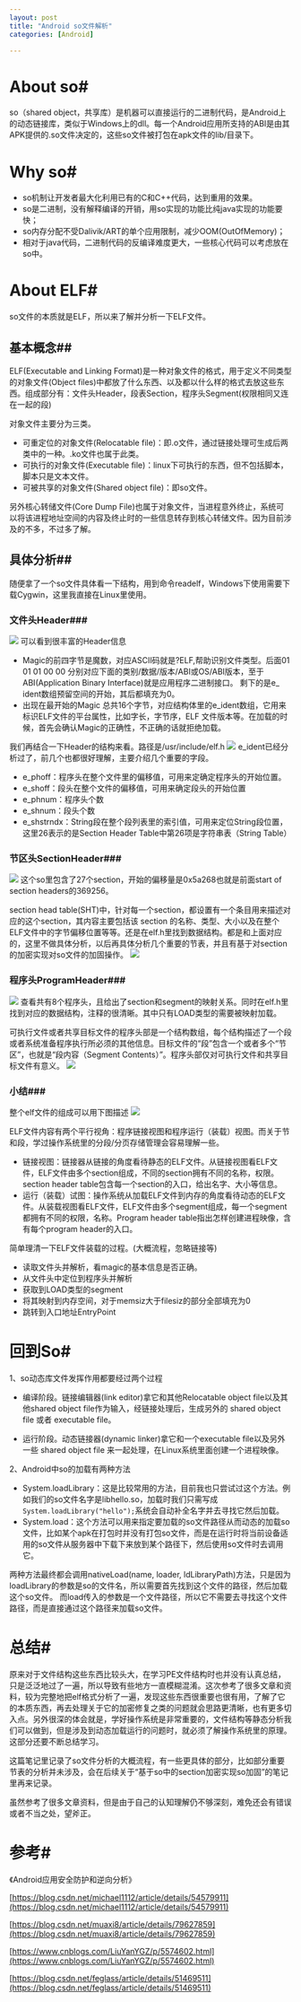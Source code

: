 ```yaml
---
layout: post
title: "Android so文件解析"
categories: [Android]

---
```


# About so#
so（shared object，共享库）是机器可以直接运行的二进制代码，是Android上的动态链接库，类似于Windows上的dll。每一个Android应用所支持的ABI是由其APK提供的.so文件决定的，这些so文件被打包在apk文件的lib/目录下。
# Why so#

- so机制让开发者最大化利用已有的C和C++代码，达到重用的效果。
- so是二进制，没有解释编译的开销，用so实现的功能比纯java实现的功能要快；
- so内存分配不受Dalivik/ART的单个应用限制，减少OOM(OutOfMemory)；
- 相对于java代码，二进制代码的反编译难度更大，一些核心代码可以考虑放在so中。

# About ELF#
so文件的本质就是ELF，所以来了解并分析一下ELF文件。

##  基本概念##
ELF(Executable and Linking Format)是一种对象文件的格式，用于定义不同类型的对象文件(Object files)中都放了什么东西、以及都以什么样的格式去放这些东西。组成部分有：文件头Header，段表Section，程序头Segment(权限相同又连在一起的段)

对象文件主要分为三类。

- 可重定位的对象文件(Relocatable file)：即.o文件，通过链接处理可生成后两类中的一种。.ko文件也属于此类。
- 可执行的对象文件(Executable file)：linux下可执行的东西，但不包括脚本，脚本只是文本文件。
- 可被共享的对象文件(Shared object file)：即so文件。

另外核心转储文件(Core Dump File)也属于对象文件，当进程意外终止，系统可以将该进程地址空间的内容及终止时的一些信息转存到核心转储文件。因为目前涉及的不多，不过多了解。

##  具体分析##
随便拿了一个so文件具体看一下结构，用到命令readelf，Windows下使用需要下载Cygwin，这里我直接在Linux里使用。

### 文件头Header###
![](https://i.loli.net/2018/08/07/5b69413245734.png)
可以看到很丰富的Header信息

- Magic的前四字节是魔数，对应ASCII码就是?ELF,帮助识别文件类型。后面01 01 01 00 00 分别对应下面的类别/数据/版本/ABI或OS/ABI版本，至于ABI(Application Binary Interface)就是应用程序二进制接口。
剩下的是e_ ident数组预留空间的开始，其后都填充为0。
- 出现在最开始的Magic
总共16个字节，对应结构体里的e_ident数组，它用来标识ELF文件的平台属性，比如字长，字节序，ELF 文件版本等。在加载的时候，首先会确认Magic的正确性，不正确的话就拒绝加载。

我们再结合一下Header的结构来看。路径是/usr/include/elf.h
![](https://i.loli.net/2018/08/07/5b693aa312f44.png)
e_ident已经分析过了，前几个也都很好理解，主要介绍几个重要的字段。

- e_phoff：程序头在整个文件里的偏移值，可用来定确定程序头的开始位置。
- e_shoff：段头在整个文件的偏移值，可用来确定段头的开始位置
- e_phnum：程序头个数
- e_shnum：段头个数
- e_shstrndx：String段在整个段列表里的索引值，可用来定位String段位置，这里26表示的是Section Header Table中第26项是字符串表（String Table）

### 节区头SectionHeader###
![](https://i.loli.net/2018/08/07/5b694f84bb5d8.png)
这个so里包含了27个section，开始的偏移量是0x5a268也就是前面start of section headers的369256。

section head table(SHT)中，针对每一个section，都设置有一个条目用来描述对应的这个section，其内容主要包括该 section 的名称、类型、大小以及在整个ELF文件中的字节偏移位置等等。还是在elf.h里找到数据结构。都是和上面对应的，这里不做具体分析，以后再具体分析几个重要的节表，并且有基于对section的加密实现对so文件的加固操作。
![](https://i.loli.net/2018/08/07/5b6950d314d4a.png)

### 程序头ProgramHeader###
![](https://i.loli.net/2018/08/07/5b695588084be.png)
查看共有8个程序头，且给出了section和segment的映射关系。同时在elf.h里找到对应的数据结构，注释的很清晰。其中只有LOAD类型的需要被映射加载。

可执行文件或者共享目标文件的程序头部是一个结构数组，每个结构描述了一个段或者系统准备程序执行所必须的其他信息。目标文件的“段”包含一个或者多个“节区”，也就是“段内容（Segment Contents）”。程序头部仅对可执行文件和共享目标文件有意义。
![](https://i.loli.net/2018/08/07/5b69551f3d73c.png)

### 小结###
整个elf文件的组成可以用下图描述
![](https://i.loli.net/2018/08/07/5b6960ae22a12.png)

ELF文件内容有两个平行视角：程序链接视图和程序运行（装载）视图。而关于节和段，学过操作系统里的分段/分页存储管理会容易理解一些。

- 链接视图：链接器从链接的角度看待静态的ELF文件。从链接视图看ELF文件，ELF文件由多个section组成，不同的section拥有不同的名称，权限。section header table包含每一个section的入口，给出名字、大小等信息。
- 运行（装载）试图：操作系统从加载ELF文件到内存的角度看待动态的ELF文件。从装载视图看ELF文件，ELF文件由多个segment组成，每一个segment都拥有不同的权限，名称。Program header table指出怎样创建进程映像，含有每个program header的入口。


简单理清一下ELF文件装载的过程。(大概流程，忽略链接等)

- 读取文件头并解析，看magic的基本信息是否正确。
- 从文件头中定位到程序头并解析
- 获取到LOAD类型的segment
- 将其映射到内存空间，对于memsiz大于filesiz的部分全部填充为0
- 跳转到入口地址EntryPoint

# 回到So#
1、so动态库文件发挥作用都要经过两个过程

- 编译阶段。链接编辑器(link editor)拿它和其他Relocatable object file以及其他shared object file作为输入，经链接处理后，生成另外的 shared object file 或者 executable file。

- 运行阶段。动态链接器(dynamic linker)拿它和一个executable file以及另外一些 shared object file 来一起处理，在Linux系统里面创建一个进程映像。

2、Android中so的加载有两种方法

- System.loadLibrary：这是比较常用的方法，目前我也只尝试过这个方法。例如我们的so文件名字是libhello.so，加载时我们只需写成`System.loadLibrary("hello");`系统会自动补全名字并去寻找它然后加载。
- System.load：这个方法可以用来指定要加载的so文件路径从而动态的加载so文件，比如某个apk在打包时并没有打包so文件，而是在运行时将当前设备适用的so文件从服务器中下载下来放到某个路径下，然后使用so文件时去调用它。

两种方法最终都会调用nativeLoad(name, loader, ldLibraryPath)方法，只是因为loadLibrary的参数是so的文件名，所以需要首先找到这个文件的路径，然后加载这个so文件。
而load传入的参数是一个文件路径，所以它不需要去寻找这个文件路径，而是直接通过这个路径来加载so文件。


# 总结#
原来对于文件结构这些东西比较头大，在学习PE文件结构时也并没有认真总结，只是泛泛地过了一遍，所以导致有些地方一直模糊混淆。这次参考了很多文章和资料，较为完整地把elf格式分析了一遍，发现这些东西很重要也很有用，了解了它的本质东西，再去处理关于它的加密修复之类的问题就会思路更清晰，也有更多切入点。另外很深的体会就是，学好操作系统是非常重要的，文件结构等静态分析我们可以做到，但是涉及到动态加载运行的问题时，就必须了解操作系统里的原理。这部分还要不断总结学习。

这篇笔记里记录了so文件分析的大概流程，有一些更具体的部分，比如部分重要节表的分析并未涉及，会在后续关于“基于so中的section加密实现so加固”的笔记里再来记录。

虽然参考了很多文章资料，但是由于自己的认知理解仍不够深刻，难免还会有错误或者不当之处，望斧正。
# 参考#

《Android应用安全防护和逆向分析》

[https://blog.csdn.net/michael1112/article/details/54579911](https://blog.csdn.net/michael1112/article/details/54579911)

[https://blog.csdn.net/muaxi8/article/details/79627859](https://blog.csdn.net/muaxi8/article/details/79627859)

[https://www.cnblogs.com/LiuYanYGZ/p/5574602.html](https://www.cnblogs.com/LiuYanYGZ/p/5574602.html)

[https://blog.csdn.net/feglass/article/details/51469511](https://blog.csdn.net/feglass/article/details/51469511)